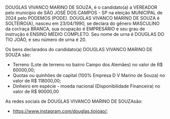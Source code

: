 DOUGLAS VIVANCO MARINO DE SOUZA, é o candidato(a) a VEREADOR pelo município de SÃO JOSÉ DOS CAMPOS - SP na eleição MUNICIPAL de 2024 pelo PODEMOS (PODE). DOUGLAS VIVANCO MARINO DE SOUZA é SOLTEIRO(A), nasceu em 23/04/1990, se declara do gênero MASCULINO da cor/raça BRANCA, sua ocupação é EMPRESÁRIO e seu grau de instrução é ENSINO MÉDIO COMPLETO. Seu nome de urna é DOUGLAS DO TIO JOÃO, e seu número de urna é 20.

Os bens declarados do candidato(a) DOUGLAS VIVANCO MARINO DE SOUZA são: 
- Terreno (Lote de terreno no bairro Campo dos Alemães) no valor de R$ 60000,00;
- Quotas ou quinhões de capital (100% Empresa D V Marino de Souza) no valor de R$ 118000,00;
- Dinheiro em espécie - moeda nacional (Disponibilidade Financeira) no valor de R$ 90000,00

As redes sociais de DOUGLAS VIVANCO MARINO DE SOUZAsão:
- https://www.instagram.com/douglas.tiojoao/;